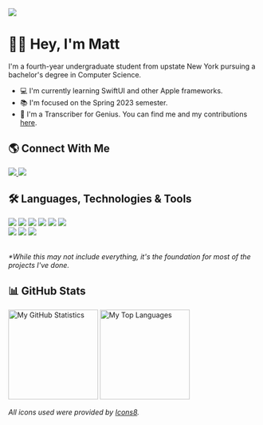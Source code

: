 <img src="https://i.imgur.com/x5zD23D.jpg">

# 👋🏼 Hey, I'm Matt
I'm a fourth-year undergraduate student from upstate New York pursuing a bachelor's degree in Computer Science.

- 💻 I'm currently learning SwiftUI and other Apple frameworks.
- 📚 I'm focused on the Spring 2023 semester.
- 📝 I'm a Transcriber for Genius. You can find me and my contributions [here](https://genius.com/JustMattX).

## 🌎 Connect With Me
<div>
  <!-- LinkedIn -->
  <a href="https://www.linkedin.com/in/mattwurl/">
    <img src="https://img.icons8.com/fluency/48/000000/linkedin.png"/>
  </a>
  <!-- Twitter -->
  <a href="https://twitter.com/MattWurl">
    <img src="https://img.icons8.com/color/48/000000/twitter--v1.png"/>
  </a>
</div>

## 🛠 Languages, Technologies & Tools
<div>
  <img src="https://img.icons8.com/color/50/000000/swift.png"/>
  <img src="https://img.icons8.com/fluency/48/000000/swiftui.png"/>
  <img src="https://img.icons8.com/color/48/000000/javascript--v1.png"/>
  <img src="https://img.icons8.com/ultraviolet/40/000000/react--v1.png"/>
  <img src="https://img.icons8.com/color/48/000000/nodejs.png"/>
  <img src="https://img.icons8.com/color/48/000000/java-coffee-cup-logo--v1.png"/>
</div>

<div>
  <img src="https://img.icons8.com/color/48/000000/xcode.png"/>
  <img src="https://img.icons8.com/color/48/000000/visual-studio-code-2019.png"/>
  <img src="https://img.icons8.com/fluency/48/000000/figma.png"/>
</div>

<br />*\*While this may not include everything, it's the foundation for most of the projects I've done.*

## 📊 GitHub Stats
<div>
  <img height="180em" src="https://github-readme-stats-eight-theta.vercel.app/api?username=AnxietyMedicine&show_icons=true&include_all_commits=true&count_private=true&theme=dark" alt="My GitHub Statistics">
  <img height="180em" src="https://github-readme-stats.vercel.app/api/top-langs/?username=anxietymedicine&layout=compact&theme=dark" alt="My Top Languages">
</div>

*All icons used were provided by <a href="https://icons8.com/">Icons8</a>.*

<!--
**AnxietyMedicine/AnxietyMedicine** is a ✨ _special_ ✨ repository because its `README.md` (this file) appears on your GitHub profile.

Here are some ideas to get you started:

- 🔭 I’m currently working on ...
- 🌱 I’m currently learning ...
- 👯 I’m looking to collaborate on ...
- 🤔 I’m looking for help with ...
- 💬 Ask me about ...
- 📫 How to reach me: ...
- 😄 Pronouns: ...
- ⚡ Fun fact: ...
-->
